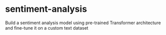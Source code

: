 # sentiment-analysis
Build a sentiment analysis model using pre-trained Transformer architecture and fine-tune it on a custom text dataset
